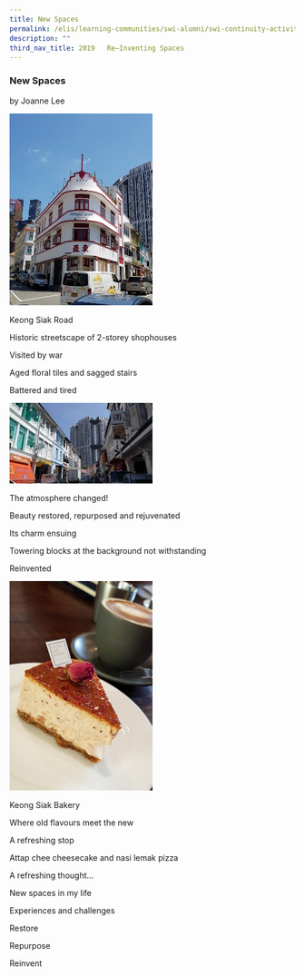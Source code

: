 ```yaml
---
title: New Spaces
permalink: /elis/learning-communities/swi-alumni/swi-continuity-activities/new-spaces/
description: ""
third_nav_title: 2019   Re–Inventing Spaces
---
```


### New Spaces

by Joanne Lee

<img src="/images/new1a.jpg" 
     style="width:50%">

Keong Siak Road

Historic streetscape of 2-storey shophouses

Visited by war

Aged floral tiles and sagged stairs

Battered and tired


<img src="/images/new2.jpg" 
     style="width:50%">


The atmosphere changed!

Beauty restored, repurposed and rejuvenated

Its charm ensuing

Towering blocks at the background not withstanding

Reinvented

<img src="/images/new3a.jpg" 
     style="width:50%">

Keong Siak Bakery

Where old flavours meet the new

A refreshing stop

Attap chee cheesecake and nasi lemak pizza

A refreshing thought…

New spaces in my life

Experiences and challenges

Restore

Repurpose

Reinvent